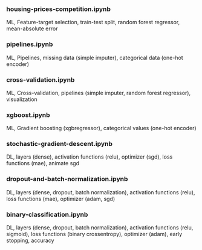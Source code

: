### housing-prices-competition.ipynb
ML, Feature-target selection, train-test split, random forest regressor, mean-absolute error

### pipelines.ipynb
ML, Pipelines, missing data (simple imputer), categorical data (one-hot encoder)

### cross-validation.ipynb
ML, Cross-validation, pipelines (simple imputer, random forest regressor), visualization

### xgboost.ipynb
ML, Gradient boosting (xgbregressor), categorical values (one-hot encoder)

### stochastic-gradient-descent.ipynb
DL, layers (dense), activation functions (relu), optimizer (sgd), loss functions (mae), animate sgd

### dropout-and-batch-normalization.ipynb
DL, layers (dense, dropout, batch normalization), activation functions (relu), loss functions (mae), optimizer (adam, sgd)

### binary-classification.ipynb
DL, layers (dense, dropout, batch normalization), activation functions (relu, sigmoid), loss functions (binary crossentropy), optimizer (adam), early stopping, accuracy
